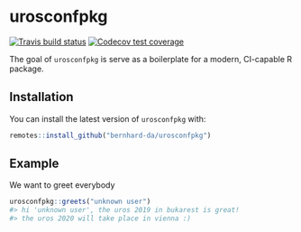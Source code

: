 
<!-- README.md is generated from README.Rmd. Please edit that file -->

# urosconfpkg

[![Travis build
status](https://travis-ci.org/bernhard-da/urosconfpkg.svg?branch=master)](https://travis-ci.org/bernhard-da/urosconfpkg)
[![Codecov test
coverage](https://codecov.io/gh/bernhard-da/urosconfpkg/branch/master/graph/badge.svg)](https://codecov.io/gh/bernhard-da/urosconfpkg?branch=master)

The goal of `urosconfpkg` is serve as a boilerplate for a modern,
CI-capable R package.

## Installation

You can install the latest version of `urosconfpkg` with:

``` r
remotes::install_github("bernhard-da/urosconfpkg")
```

## Example

We want to greet everybody

``` r
urosconfpkg::greets("unknown user")
#> hi 'unknown user', the uros 2019 in bukarest is great!
#> the uros 2020 will take place in vienna :)
```
